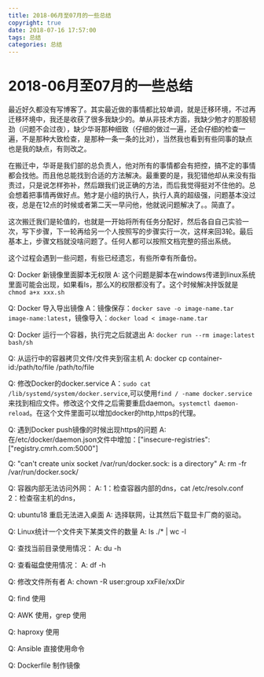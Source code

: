 ```yaml
---
title: 2018-06月至07月的一些总结
copyright: true
date: 2018-07-16 17:57:00
tags: 总结
categories: 总结
---
```


# 2018-06月至07月的一些总结

最近好久都没有写博客了。其实最近做的事情都比较单调，就是迁移环境，不过再迁移环境中，我还是收获了很多我缺少的。单从非技术方面，我缺少勉才的那股韧劲（问题不会过夜），缺少华哥那种细致（仔细的做过一遍，还会仔细的检查一遍，不是那种大致检查，是那种一条一条的比对），当然我也看到有些同事的缺点也是我的缺点，有则改之。

在搬迁中，华哥是我们部的总负责人，他对所有的事情都会有把控，搞不定的事情都会找他。而且他总能找到合适的方法解决。最重要的是，我犯错他却从来没有指责过，只是说怎样弥补，然后跟我们说正确的方法，而后我觉得挺对不住他的。总会想着把事情再做好点。勉才是小组的执行人，执行人真的超级强，问题基本没过夜，总是在12点的时候或者第二天一早问他，他就说问题解决了。。简直了。

这次搬迁我们是轮值的，也就是一开始将所有任务分配好，然后各自自己实验一次，写下步骤，下一轮再给另一个人按照写的步骤实行一次，这样来回3轮。最后基本上，步骤文档就没啥问题了。任何人都可以按照文档完整的搭出系统。
<!--more-->
这个过程会遇到一些问题，有些已经遗忘，有些所幸有所备份。

Q: Docker 新镜像里面脚本无权限
A: 这个问题是脚本在windows传递到linux系统里面可能会出现，如果看ls，那么X的权限都没有了。这个时候解决拌饭就是`chmod a+x xxx.sh`

Q: Docker 导入导出镜像
A：镜像保存：`docker save -o image-name.tar image-name:latest`，镜像导入：`docker load < image-name.tar`

Q: Docker 运行一个容器，执行完之后就退出
A: `docker run --rm image:latest bash/sh`

Q: 从运行中的容器拷贝文件/文件夹到宿主机
A: docker cp container-id:/path/to/file /path/to/file

Q: 修改Docker的docker.service
A：`sudo cat /lib/systemd/system/docker.service`,可以使用`find / -name docker.service`来找到相应文件。修改这个文件之后需要重启daemon。`systemctl daemon-reload`。在这个文件里面可以增加docker的http,https的代理。

Q: 遇到Docker push镜像的时候出现https的问题
A: 在/etc/docker/daemon.json文件中增加：["insecure-registries":["registry.cmrh.com:5000"]

Q: "can't create unix socket /var/run/docker.sock: is a directory"
A: rm -fr  /var/run/docker.sock/

Q: 容器内部无法访问外网：
A:  1：检查容器内部的dns，cat /etc/resolv.conf
    2：检查宿主机的dns，

Q: ubuntu18 重启无法进入桌面
A: 选择联网，让其然后下载显卡厂商的驱动。

Q: Linux统计一个文件夹下某类文件的数量
A: ls ./* | wc -l

Q: 查找当前目录使用情况：
A: du -h

Q: 查看磁盘使用情况：
A: df -h

Q: 修改文件所有者
A: chown -R user:group xxFile/xxDir

Q: find 使用

Q: AWK 使用，grep 使用

Q: haproxy 使用

Q: Ansible 直接使用命令

Q: Dockerfile 制作镜像